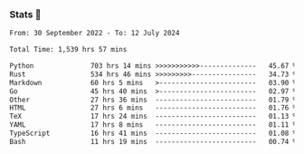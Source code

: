 ### Stats 👋
<!--START_SECTION:waka-->

```txt
From: 30 September 2022 - To: 12 July 2024

Total Time: 1,539 hrs 57 mins

Python              703 hrs 14 mins >>>>>>>>>>>--------------   45.67 %
Rust                534 hrs 46 mins >>>>>>>>>----------------   34.73 %
Markdown            60 hrs 5 mins   >------------------------   03.90 %
Go                  45 hrs 40 mins  >------------------------   02.97 %
Other               27 hrs 36 mins  -------------------------   01.79 %
HTML                27 hrs 6 mins   -------------------------   01.76 %
TeX                 17 hrs 24 mins  -------------------------   01.13 %
YAML                17 hrs 8 mins   -------------------------   01.11 %
TypeScript          16 hrs 41 mins  -------------------------   01.08 %
Bash                11 hrs 19 mins  -------------------------   00.74 %
```

<!--END_SECTION:waka-->

<!--
**buhaytza2005/buhaytza2005** is a ✨ _special_ ✨ repository because its `README.md` (this file) appears on your GitHub profile.

Here are some ideas to get you started:

- 🔭 I’m currently working on ...
- 🌱 I’m currently learning ...
- 👯 I’m looking to collaborate on ...
- 🤔 I’m looking for help with ...
- 💬 Ask me about ...
- 📫 How to reach me: ...
- 😄 Pronouns: ...
- ⚡ Fun fact: ...
-->


